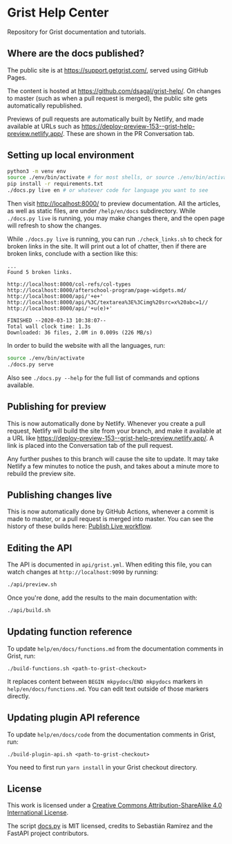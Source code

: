 # Grist Help Center

Repository for Grist documentation and tutorials.

## Where are the docs published?

The public site is at <https://support.getgrist.com/>, served using GitHub Pages.

The content is hosted at <https://github.com/dsagal/grist-help/>. On changes to master (such as
when a pull request is merged), the public site gets automatically republished.

Previews of pull requests are automatically built by Netlify, and made available at URLs such as
<https://deploy-preview-153--grist-help-preview.netlify.app/>. These are shown in the PR
Conversation tab.

## Setting up local environment

``` sh
python3 -m venv env
source ./env/bin/activate # for most shells, or source ./env/bin/activate.fish or source ./env/bin/activate.csh depending on your shell
pip install -r requirements.txt
./docs.py live en # or whatever code for language you want to see
```

Then visit <http://localhost:8000/> to preview documentation. All the articles,
as well as static files, are under `/help/en/docs` subdirectory. While `./docs.py live`
is running, you may make changes there, and the open page will refresh to show the changes.

While `./docs.py live` is running, you can run `./check_links.sh` to check
for broken links in the site.  It will print out a lot of chatter, then
if there are broken links, conclude with a section like this:

```
...
Found 5 broken links.

http://localhost:8000/col-refs/col-types
http://localhost:8000/afterschool-program/page-widgets.md/
http://localhost:8000/api/'+e+'
http://localhost:8000/api/%3C/textarea%3E%3Cimg%20src=x%20abc=1//
http://localhost:8000/api/'+u(e)+'

FINISHED --2020-03-13 10:38:07--
Total wall clock time: 1.3s
Downloaded: 36 files, 2.0M in 0.009s (226 MB/s)
```

In order to build the website with all the languages, run:
```sh
source ./env/bin/activate
./docs.py serve
```

Also see `./docs.py --help` for the full list of commands and options available.

## Publishing for preview

This is now automatically done by Netlify. Whenever you create a pull request, Netlify will build
the site from your branch, and make it available at a URL like
<https://deploy-preview-153--grist-help-preview.netlify.app/>. A link is placed into the
Conversation tab of the pull request.

Any further pushes to this branch will cause the site to update. It may take Netlify a few minutes
to notice the push, and takes about a minute more to rebuild the preview site.

## Publishing changes live

This is now automatically done by GitHub Actions, whenever a commit is made to master, or a pull
request is merged into master. You can see the history of these builds here: [Publish Live
workflow](https://github.com/gristlabs/grist-help/actions/workflows/publish-live.yml).

## Editing the API

The API is documented in `api/grist.yml`.  When editing this file, you
can watch changes at `http://localhost:9090` by running:

``` sh
./api/preview.sh
```

Once you're done, add the results to the main documentation with:

``` sh
./api/build.sh
```

## Updating function reference

To update `help/en/docs/functions.md` from the documentation comments in Grist, run:

```
./build-functions.sh <path-to-grist-checkout>
```

It replaces content between `BEGIN mkpydocs`/`END mkpydocs` markers in `help/en/docs/functions.md`. You
can edit text outside of those markers directly.

## Updating plugin API reference

To update `help/en/docs/code` from the documentation comments in Grist, run:

```
./build-plugin-api.sh <path-to-grist-checkout>
```

You need to first run `yarn install` in your Grist checkout directory.

## License

This work is licensed under a
[Creative Commons Attribution-ShareAlike 4.0 International License](LICENSE.txt).

The script [docs.py](./docs.py) is MIT licensed, credits to Sebastián Ramírez and the FastAPI project contributors.
